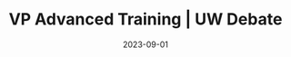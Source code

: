 ---
title: "VP Advanced Training | UW Debate"
tags: [debating]
date: 2023-09-01

showDate: false
showTaxonomies: true
showSummary: true
draft: false

externalUrl: "https://debate.uwaterloo.ca/"
summary: "Creating and running lessons, drawing on years of past experience from being president of my high school debate club and coaching at Debate Camp Canada. Volunteering to organize large tournaments with > 400 participants as core adjudicator and tabulator to this day 🫡"
_build:
  render: "false"
  list: "local"
---